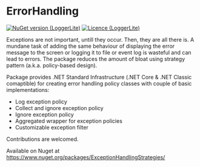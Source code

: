 # ErrorHandling

[![NuGet version (LoggerLite)](https://img.shields.io/nuget/v/ExceptionHandlingStrategies.svg)](https://www.nuget.org/packages/ExceptionHandlingStrategies/)
[![Licence (LoggerLite)](https://img.shields.io/github/license/mashape/apistatus.svg)](https://choosealicense.com/licenses/mit/)

Exceptions are not important, untill they occur. Then, they are all there is. A mundane task of adding the same behaviour of displaying the error message to the screen or logging it to file or event log is wasteful and can lead to errors. The package reduces the amount of bloat using strategy pattern (a.k.a. policy-based design).

Package provides .NET Standard Infrastructure (.NET Core & .NET Classic comaptible) for creating error handling policy classes with couple of basic implementations:

- Log exception policy
- Collect and ignore exception policy
- Ignore exception policy
- Aggregated wrapper for exception policies
- Customizable exception filter

Contributions are welcomed.

Available on Nuget at https://www.nuget.org/packages/ExceptionHandlingStrategies/
